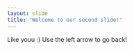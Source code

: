 ```yaml
---
layout: slide
title: "Welcome to our second slide!"
---
```

Like youu :)
Use the left arrow to go back!
